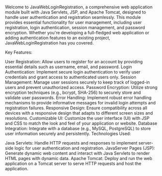Welcome to JavaWebLoginRegistration, a comprehensive web application module built with Java Servlets, JSP, and Apache Tomcat, designed to handle user authentication and registration seamlessly. This module provides essential functionality for user management, including user registration, login authentication, session management, and password encryption. Whether you're developing a full-fledged web application or adding authentication features to an existing project, JavaWebLoginRegistration has you covered.

Key Features:

User Registration: Allow users to register for an account by providing essential details such as username, email, and password.
Login Authentication: Implement secure login authentication to verify user credentials and grant access to authenticated users only.
Session Management: Manage user sessions securely to keep track of logged-in users and prevent unauthorized access.
Password Encryption: Utilize strong encryption techniques (e.g., bcrypt, SHA-256) to securely store and validate user passwords.
Error Handling: Implement robust error handling mechanisms to provide informative messages for invalid login attempts and registration failures.
Responsive Design: Ensure compatibility across all devices with a responsive design that adapts to different screen sizes and resolutions.
Customizable UI: Customize the user interface (UI) with JSP and CSS to match the look and feel of your application or website.
Database Integration: Integrate with a database (e.g., MySQL, PostgreSQL) to store user information securely and persistently.
Technologies Used:

Java Servlets: Handle HTTP requests and responses to implement server-side logic for user authentication and registration.
JavaServer Pages (JSP): Generate dynamic web content and interact with Java Servlets to render HTML pages with dynamic data.
Apache Tomcat: Deploy and run the web application on a Tomcat server to serve HTTP requests and host the application.

